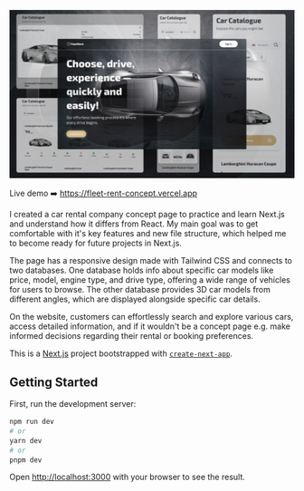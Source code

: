 ![FleetRent](./public/Cover_fleetrent.png)



Live demo ➡️ https://fleet-rent-concept.vercel.app

I created a car rental company concept page to practice and learn Next.js and understand how it differs from React. My main goal was to get comfortable with it's key features and new file structure, which helped me to become ready for future projects in Next.js.

The page has a responsive design made with Tailwind CSS and connects to two databases. One database holds info about specific car models like price, model, engine type, and drive type, offering a wide range of vehicles for users to browse. The other database provides 3D car models from different angles, which are displayed alongside specific car details.

On the website, customers can effortlessly search and explore various cars, access detailed information, and if it wouldn't be a concept page e.g. make informed decisions regarding their rental or booking preferences.

This is a [Next.js](https://nextjs.org/) project bootstrapped with [`create-next-app`](https://github.com/vercel/next.js/tree/canary/packages/create-next-app).

## Getting Started

First, run the development server:

```bash
npm run dev
# or
yarn dev
# or
pnpm dev
```

Open [http://localhost:3000](http://localhost:3000) with your browser to see the result.
